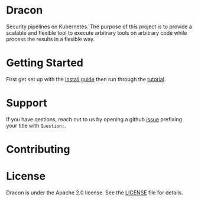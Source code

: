 # Dracon

Security pipelines on Kubernetes. The purpose of this project is to provide a
scalable and flexible tool to execute arbitrary tools on arbitrary code while
process the results in a flexible way.

# Getting Started

First get set up with the [install guide](docs/install.md) then run through the
[tutorial](docs/tutorial.md).

# Support

If you have qestions, reach out to us by opening a github [issue](https://github.com/thought-machine/dracon/issues/new?title=Question:%20&labels=question)
prefixing your title with `Question:`.

# Contributing

# License

Dracon is under the Apache 2.0 license. See the [LICENSE](LICENSE) file for details.

